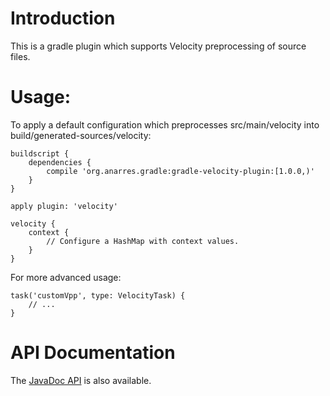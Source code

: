 # Introduction

This is a gradle plugin which supports Velocity preprocessing of
source files.

# Usage:

To apply a default configuration which preprocesses src/main/velocity
into build/generated-sources/velocity:

	buildscript {
		dependencies {
			compile 'org.anarres.gradle:gradle-velocity-plugin:[1.0.0,)'
		}
	}

	apply plugin: 'velocity'

	velocity {
		context {
			// Configure a HashMap with context values.
		}
	}

For more advanced usage:

	task('customVpp', type: VelocityTask) {
		// ...
	}

# API Documentation

The [JavaDoc API](http://shevek.github.io/gradle-velocity-plugin/docs/javadoc/)
is also available.

